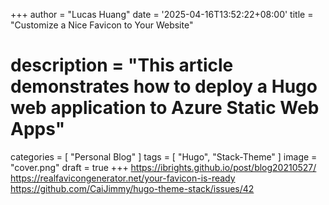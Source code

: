 +++
author = "Lucas Huang"
date = '2025-04-16T13:52:22+08:00'
title = "Customize a Nice Favicon to Your Website"
# description = "This article demonstrates how to deploy a Hugo web application to Azure Static Web Apps"
categories = [
    "Personal Blog"
]
tags = [
    "Hugo",
    "Stack-Theme"
]
image = "cover.png"
draft = true
+++
https://ibrights.github.io/post/blog20210527/
https://realfavicongenerator.net/your-favicon-is-ready
https://github.com/CaiJimmy/hugo-theme-stack/issues/42